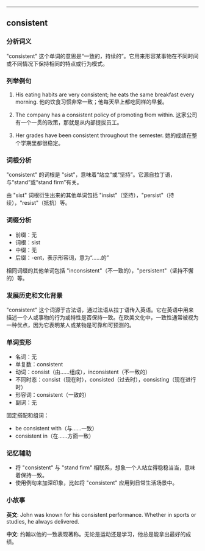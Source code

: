 
---------------
## consistent
### 分析词义
"consistent" 这个单词的意思是“一致的，持续的”。它用来形容某事物在不同时间或不同情况下保持相同的特点或行为模式。

### 列举例句
1. His eating habits are very consistent; he eats the same breakfast every morning.
   他的饮食习惯非常一致；他每天早上都吃同样的早餐。

2. The company has a consistent policy of promoting from within.
   这家公司有一个一贯的政策，那就是从内部提拔员工。

3. Her grades have been consistent throughout the semester.
   她的成绩在整个学期里都很稳定。

### 词根分析
"consistent" 的词根是 "sist"，意味着“站立”或“坚持”。它源自拉丁语，与“stand”或“stand firm”有关。

由 "sist" 词根衍生出来的其他单词包括 "insist"（坚持），"persist"（持续），"resist"（抵抗）等。

### 词缀分析
- 前缀：无
- 词根：sist
- 中缀：无
- 后缀：-ent，表示形容词，意为“……的”

相同词缀的其他单词包括 "inconsistent"（不一致的），"persistent"（坚持不懈的）等。

### 发展历史和文化背景
"consistent" 这个词源于古法语，通过法语从拉丁语传入英语。它在英语中用来描述一个人或事物的行为或特性是否保持一致。在欧美文化中，一致性通常被视为一种优点，因为它表明某人或某物是可靠和可预测的。

### 单词变形
- 名词：无
- 单复数：consistent
- 动词：consist（由……组成），inconsistent（不一致的）
- 不同时态：consist（现在时），consisted（过去时），consisting（现在进行时）
- 形容词：consistent（一致的）
- 副词：无

固定搭配和组词：
- be consistent with（与……一致）
- consistent in（在……方面一致）

### 记忆辅助
- 将 "consistent" 与 "stand firm" 相联系，想象一个人站立得稳稳当当，意味着保持一致。
- 使用例句来加深印象，比如将 "consistent" 应用到日常生活场景中。

### 小故事
**英文**:
John was known for his consistent performance. Whether in sports or studies, he always delivered.

**中文**:
约翰以他的一致表现著称。无论是运动还是学习，他总是能拿出最好的成绩。

